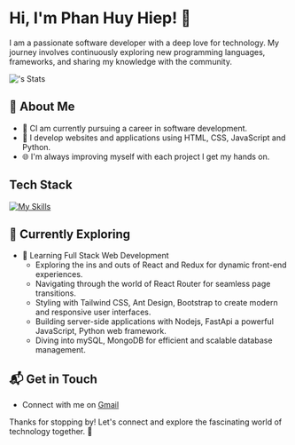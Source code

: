 # Hi, I'm Phan Huy Hiep! 👋

I am a passionate software developer with a deep love for technology. My journey involves continuously exploring new programming languages, frameworks, and sharing my knowledge with the community.

![<PHH2003>'s Stats](https://github-readme-stats.vercel.app/api?username=PHH2003&theme=vue-dark&show_icons=true&hide_border=true&count_private=true)

## 🚀 About Me

- 🔭 CI am currently pursuing a career in software development.
- 📝 I develop websites and applications using HTML, CSS, JavaScript and Python.
- 🌐 I'm always improving myself with each project I get my hands on.

## Tech Stack
[![My Skills](https://skillicons.dev/icons?i=html,css,js,py)](https://skillicons.dev)

## 🌱 Currently Exploring

- 🚀 Learning Full Stack Web Development
  - Exploring the ins and outs of React and Redux for dynamic front-end experiences.
  - Navigating through the world of React Router for seamless page transitions.
  - Styling with Tailwind CSS, Ant Design, Bootstrap to create modern and responsive user interfaces.
  - Building server-side applications with Nodejs, FastApi a powerful JavaScript, Python web framework.
  - Diving into mySQL, MongoDB for efficient and scalable database management.

## 📬 Get in Touch

- Connect with me on [Gmail](hiep2003dev@gmail.com)

Thanks for stopping by! Let's connect and explore the fascinating world of technology together. 🚀



<!--

Here are some ideas to get you started:

- 🔭 I’m currently working on ...
- 🌱 I’m currently learning ...
- 👯 I’m looking to collaborate on ...
- 🤔 I’m looking for help with ...
- 💬 Ask me about ...
- 📫 How to reach me: ...
- 😄 Pronouns: ...
- ⚡ Fun fact: ...
-->
